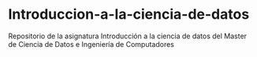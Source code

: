 # Introduccion-a-la-ciencia-de-datos
Repositorio de la asignatura Introducción a la ciencia de datos del Master de Ciencia de Datos e Ingeniería de Computadores
